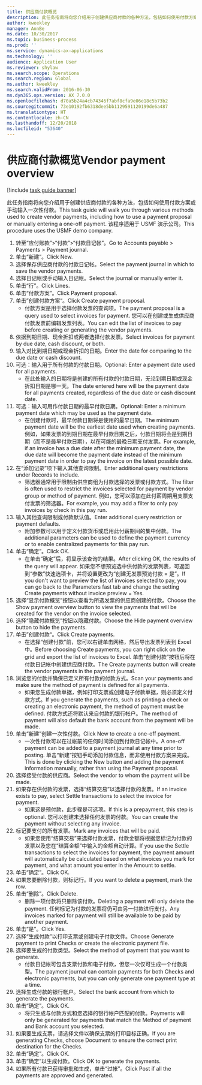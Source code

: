 ```yaml
---
title: 供应商付款概览
description: 此任务指南将向您介绍用于创建供应商付款的各种方法，包括如何使用付款方案或手动输入一次性付款。
author: kweekley
manager: AnnBe
ms.date: 10/30/2017
ms.topic: business-process
ms.prod: ''
ms.service: dynamics-ax-applications
ms.technology: ''
audience: Application User
ms.reviewer: shylaw
ms.search.scope: Operations
ms.search.region: Global
ms.author: kweekley
ms.search.validFrom: 2016-06-30
ms.dyn365.ops.version: AX 7.0.0
ms.openlocfilehash: d70a5b24a4cb74346f7abf8cfa9e06e18c5b73b2
ms.sourcegitcommit: 73e10192fb6318dee5bb1129591120199de6a487
ms.translationtype: HT
ms.contentlocale: zh-CN
ms.lasthandoff: 12/20/2018
ms.locfileid: "53640"
---
```

# <a name="vendor-payment-overview"></a><span data-ttu-id="9fac1-103">供应商付款概览</span><span class="sxs-lookup"><span data-stu-id="9fac1-103">Vendor payment overview</span></span>

[!include [task guide banner](../../includes/task-guide-banner.md)]

<span data-ttu-id="9fac1-104">此任务指南将向您介绍用于创建供应商付款的各种方法，包括如何使用付款方案或手动输入一次性付款。</span><span class="sxs-lookup"><span data-stu-id="9fac1-104">This task guide will walk you through various methods used to create vendor payments, including how to use a payment proposal or manually entering a one-off payment.</span></span> <span data-ttu-id="9fac1-105">该程序适用于 USMF 演示公司。</span><span class="sxs-lookup"><span data-stu-id="9fac1-105">This procedure uses the USMF demo company.</span></span>

1. <span data-ttu-id="9fac1-106">转至“应付账款”>“付款”>“付款日记帐”。</span><span class="sxs-lookup"><span data-stu-id="9fac1-106">Go to Accounts payable > Payments > Payment journal.</span></span>
2. <span data-ttu-id="9fac1-107">单击“新建”。</span><span class="sxs-lookup"><span data-stu-id="9fac1-107">Click New.</span></span>
3. <span data-ttu-id="9fac1-108">选择保存供应商付款的付款日记帐。</span><span class="sxs-lookup"><span data-stu-id="9fac1-108">Select the payment journal in which to save the vendor payments.</span></span> 
4. <span data-ttu-id="9fac1-109">选择日记帐或手动输入日记帐。</span><span class="sxs-lookup"><span data-stu-id="9fac1-109">Select the journal or manually enter it.</span></span>
5. <span data-ttu-id="9fac1-110">单击“行”。</span><span class="sxs-lookup"><span data-stu-id="9fac1-110">Click Lines.</span></span>
6. <span data-ttu-id="9fac1-111">单击“付款方案”。</span><span class="sxs-lookup"><span data-stu-id="9fac1-111">Click Payment proposal.</span></span>
7. <span data-ttu-id="9fac1-112">单击”创建付款方案“。</span><span class="sxs-lookup"><span data-stu-id="9fac1-112">Click Create payment proposal.</span></span>
    * <span data-ttu-id="9fac1-113">付款方案是用于选择付款发票的查询项。</span><span class="sxs-lookup"><span data-stu-id="9fac1-113">The payment proposal is a query used to select invoices for payment.</span></span> <span data-ttu-id="9fac1-114">您可以在创建或生成供应商付款发票前编辑发票列表。</span><span class="sxs-lookup"><span data-stu-id="9fac1-114">You can edit the list of invoices to pay before creating or generating the vendor payments.</span></span>  
8. <span data-ttu-id="9fac1-115">依据到期日期、现金折扣或两者选择付款发票。</span><span class="sxs-lookup"><span data-stu-id="9fac1-115">Select invoices for payment by due date, cash discount, or both.</span></span> 
9. <span data-ttu-id="9fac1-116">输入对比到期日期或现金折扣的日期。</span><span class="sxs-lookup"><span data-stu-id="9fac1-116">Enter the date for comparing to the due date or cash discount.</span></span> 
10. <span data-ttu-id="9fac1-117">可选：输入用于所有付款的付款日期。</span><span class="sxs-lookup"><span data-stu-id="9fac1-117">Optional: Enter a payment date used for all payments.</span></span>
    * <span data-ttu-id="9fac1-118">在此处输入的日期将是创建的所有付款的付款日期，无论到期日期或现金折扣日期是哪一天。</span><span class="sxs-lookup"><span data-stu-id="9fac1-118">The date entered here will be the payment date for all payments created, regardless of the due date or cash discount date.</span></span>  
11. <span data-ttu-id="9fac1-119">可选：输入可用作付款日期的最早付款日期。</span><span class="sxs-lookup"><span data-stu-id="9fac1-119">Optional: Enter a minimum payment date which may be used as the payment date.</span></span>
    * <span data-ttu-id="9fac1-120">在创建付款时，最早付款日期将是使用的最早日期。</span><span class="sxs-lookup"><span data-stu-id="9fac1-120">The minimum payment date will be the earliest date used when creating payments.</span></span> <span data-ttu-id="9fac1-121">例如，如果发票的到期日期在最早付款日期之后，付款日期将会是到期日期（而不是最早付款日期），以在可能的最晚日期支付发票。</span><span class="sxs-lookup"><span data-stu-id="9fac1-121">For example, if an invoice has a due date after the minimum payment date, the due date will become the payment date instead of the minimum payment date in order to pay the invoice on the latest possible date.</span></span>  
12. <span data-ttu-id="9fac1-122">在“添加记录”项下输入其他查询限制。</span><span class="sxs-lookup"><span data-stu-id="9fac1-122">Enter additional query restrictions under Records to include.</span></span>
    * <span data-ttu-id="9fac1-123">筛选器通常用于限制由供应商组为付款选择的发票或付款方式。</span><span class="sxs-lookup"><span data-stu-id="9fac1-123">The filter is often used to restrict the invoices selected for payment by vendor group or method of payment.</span></span> <span data-ttu-id="9fac1-124">例如，您可以添加在此付薪周期用支票支付发票的筛选器。</span><span class="sxs-lookup"><span data-stu-id="9fac1-124">For example, you may add a filter to only pay invoices by check in this pay run.</span></span>  
13. <span data-ttu-id="9fac1-125">输入其他查询限制或付款默认值。</span><span class="sxs-lookup"><span data-stu-id="9fac1-125">Enter additional query restriction or payment defaults.</span></span> 
    * <span data-ttu-id="9fac1-126">附加参数可以用于定义付款货币或启用此付薪期间的集中付款。</span><span class="sxs-lookup"><span data-stu-id="9fac1-126">The additional parameters can be used to define the payment currency or to enable centralized payments for this pay run.</span></span>  
14. <span data-ttu-id="9fac1-127">单击“确定”。</span><span class="sxs-lookup"><span data-stu-id="9fac1-127">Click OK.</span></span>
    * <span data-ttu-id="9fac1-128">在单击“确定”后，将显示该查询的结果。</span><span class="sxs-lookup"><span data-stu-id="9fac1-128">After clicking OK, the results of the query will appear.</span></span> <span data-ttu-id="9fac1-129">如果您不想预览选中供付款的发票列表，可返回到“参数”快速选项卡，并将设置更改为“创建无发票预览付款 = 是”。</span><span class="sxs-lookup"><span data-stu-id="9fac1-129">If you don't want to preview the list of invoices selected to pay, you can go back to the Parameters fast tab and change the setting Create payments without invoice preview = Yes.</span></span>  
15. <span data-ttu-id="9fac1-130">选择“显示付款概览”按钮以查看为所选发票的供应商创建的付款。</span><span class="sxs-lookup"><span data-stu-id="9fac1-130">Choose the Show payment overview button to view the payments that will be created for the vendor on the invoice selected.</span></span>
16. <span data-ttu-id="9fac1-131">选择“隐藏付款概览”按钮以隐藏付款。</span><span class="sxs-lookup"><span data-stu-id="9fac1-131">Choose the Hide payment overview button to hide the payments.</span></span> 
17. <span data-ttu-id="9fac1-132">单击”创建付款“。</span><span class="sxs-lookup"><span data-stu-id="9fac1-132">Click Create payments.</span></span>
    * <span data-ttu-id="9fac1-133">在选择“创建付款”前，您可以右键单击网格，然后导出发票列表到 Excel 中。</span><span class="sxs-lookup"><span data-stu-id="9fac1-133">Before choosing Create payments, you can right click on the grid and export the list of invoices to Excel.</span></span> <span data-ttu-id="9fac1-134">单击“创建付款”按钮后将在付款日记帐中创建供应商付款。</span><span class="sxs-lookup"><span data-stu-id="9fac1-134">The Create payments button will create the vendor payments in the payment journal.</span></span>  
18. <span data-ttu-id="9fac1-135">浏览您的付款并确保已定义所有付款的付款方式。</span><span class="sxs-lookup"><span data-stu-id="9fac1-135">Scan your payments and make sure the method of payment is defined for all payments.</span></span> 
    * <span data-ttu-id="9fac1-136">如果您生成付款单据，例如打印支票或创建电子付款单据，则必须定义付款方式。</span><span class="sxs-lookup"><span data-stu-id="9fac1-136">If you generate the payments, such as printing a check or creating an electronic payment, the method of payment must be defined.</span></span> <span data-ttu-id="9fac1-137">付款方式还将默认来自付款的银行帐户。</span><span class="sxs-lookup"><span data-stu-id="9fac1-137">The method of payment will also default the bank account from the payment will be made.</span></span>  
19. <span data-ttu-id="9fac1-138">单击“新建”创建一次性付款。</span><span class="sxs-lookup"><span data-stu-id="9fac1-138">Click New to create a one-off payment.</span></span>
    * <span data-ttu-id="9fac1-139">一次性付款可以在过帐前的任何时间添加到付款日记帐中。</span><span class="sxs-lookup"><span data-stu-id="9fac1-139">A one-off payment can be added to a payment journal at any time prior to posting.</span></span> <span data-ttu-id="9fac1-140">单击“新建”按钮手动添加付款信息，而非使用付款方案来完成。</span><span class="sxs-lookup"><span data-stu-id="9fac1-140">This is done by clicking the New button and adding the payment information manually, rather than using the Payment proposal.</span></span>  
20. <span data-ttu-id="9fac1-141">选择接受付款的供应商。</span><span class="sxs-lookup"><span data-stu-id="9fac1-141">Select the vendor to whom the payment will be made.</span></span>
21. <span data-ttu-id="9fac1-142">如果存在供付款的发票，选择“结算交易”以选择付款的发票。</span><span class="sxs-lookup"><span data-stu-id="9fac1-142">If an invoice exists to pay, select Settle transactions to select the invoice for payment.</span></span>
    * <span data-ttu-id="9fac1-143">如果这是预付款，此步骤是可选项。</span><span class="sxs-lookup"><span data-stu-id="9fac1-143">If this is a prepayment, this step is optional.</span></span> <span data-ttu-id="9fac1-144">您可以创建未选择任何发票的付款。</span><span class="sxs-lookup"><span data-stu-id="9fac1-144">You can create the payment without selecting any invoice.</span></span>  
22. <span data-ttu-id="9fac1-145">标记要支付的所有发票。</span><span class="sxs-lookup"><span data-stu-id="9fac1-145">Mark any invoices that will be paid.</span></span>
    * <span data-ttu-id="9fac1-146">如果您使用“结算交易”来选择付款发票，付款金额将根据您标记为付款的发票以及您在“结算金额”中输入的金额自动计算。</span><span class="sxs-lookup"><span data-stu-id="9fac1-146">If you use the Settle transactions to select the invoices for payment, the payment amount will automatically be calculated based on what invoices you mark for payment, and what amount you enter in the Amount to settle.</span></span>  
23. <span data-ttu-id="9fac1-147">单击“确定”。</span><span class="sxs-lookup"><span data-stu-id="9fac1-147">Click OK.</span></span>
24. <span data-ttu-id="9fac1-148">如果您要删除付款，则标记行。</span><span class="sxs-lookup"><span data-stu-id="9fac1-148">If you want to delete a payment, mark the row.</span></span>
25. <span data-ttu-id="9fac1-149">单击“删除”。</span><span class="sxs-lookup"><span data-stu-id="9fac1-149">Click Delete.</span></span>
    * <span data-ttu-id="9fac1-150">删除一项付款将只删除该付款。</span><span class="sxs-lookup"><span data-stu-id="9fac1-150">Deleting a payment will only delete the payment.</span></span> <span data-ttu-id="9fac1-151">任何标记为付款的发票将仍可由另一付款进行支付。</span><span class="sxs-lookup"><span data-stu-id="9fac1-151">Any invoices marked for payment will still be available to be paid by another payment.</span></span>  
26. <span data-ttu-id="9fac1-152">单击“是”。</span><span class="sxs-lookup"><span data-stu-id="9fac1-152">Click Yes.</span></span>
27. <span data-ttu-id="9fac1-153">选择“生成付款”以打印支票或创建电子付款文件。</span><span class="sxs-lookup"><span data-stu-id="9fac1-153">Choose Generate payment to print Checks or create the electronic payment file.</span></span>
28. <span data-ttu-id="9fac1-154">选择要生成的付款类型。</span><span class="sxs-lookup"><span data-stu-id="9fac1-154">Select the method of payment that you want to generate.</span></span>
    * <span data-ttu-id="9fac1-155">付款日记帐可包含支票付款和电子付款，但您一次仅可生成一个付款类型。</span><span class="sxs-lookup"><span data-stu-id="9fac1-155">The payment journal can contain payments for both Checks and electronic payments, but you can only generate one payment type at a time.</span></span>  
29. <span data-ttu-id="9fac1-156">选择生成付款的银行帐户。</span><span class="sxs-lookup"><span data-stu-id="9fac1-156">Select the bank account from which to generate the payments.</span></span>
30. <span data-ttu-id="9fac1-157">单击“确定”。</span><span class="sxs-lookup"><span data-stu-id="9fac1-157">Click OK.</span></span>
    * <span data-ttu-id="9fac1-158">将只生成与付款方式和您选择的银行帐户匹配的付款。</span><span class="sxs-lookup"><span data-stu-id="9fac1-158">Payments will only be generated for payments that match the Method of payment and Bank account you selected.</span></span>  
31. <span data-ttu-id="9fac1-159">如果要生成支票，请选择文件以确保支票的打印目标正确。</span><span class="sxs-lookup"><span data-stu-id="9fac1-159">If you are generating Checks, choose Document to ensure the correct print destination for the Checks.</span></span>
32. <span data-ttu-id="9fac1-160">单击“确定”。</span><span class="sxs-lookup"><span data-stu-id="9fac1-160">Click OK.</span></span>
33. <span data-ttu-id="9fac1-161">单击“确定”以生成付款。</span><span class="sxs-lookup"><span data-stu-id="9fac1-161">Click OK to generate the payments.</span></span>
34. <span data-ttu-id="9fac1-162">如果所有付款已获得审批和生成，单击“过帐”。</span><span class="sxs-lookup"><span data-stu-id="9fac1-162">Click Post if all the payments are approved and generated.</span></span> 

